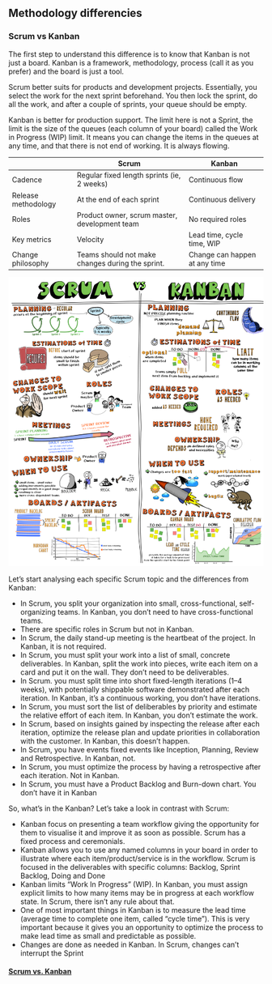 ## Methodology differencies
### Scrum vs Kanban
The first step to understand this difference is to know that Kanban is not just a board. Kanban is a framework, methodology, process (call it as you prefer) and the board is just a tool.

Scrum better suits for products and development projects. Essentially, you select the work for the next sprint beforehand. You then lock the sprint, do all the work, and after a couple of sprints, your queue should be empty.

Kanban is better for production support. The limit here is not a Sprint, the limit is the size of the queues (each column of your board) called the Work in Progress (WIP) limit. It means you can change the items in the queues at any time, and that there is not end of working. It is always flowing.

|  | Scrum | Kanban |
| --- | --- | --- |
| Cadence | Regular fixed length sprints (ie, 2 weeks) | Continuous flow |
| Release methodology | At the end of each sprint | Continuous delivery |
| Roles | Product owner, scrum master, development team | No required roles |
| Key metrics | Velocity | Lead time, cycle time, WIP |
| Change philosophy | Teams should not make changes during the sprint. | Change can happen at any time |

![kanban-vs-scrum](../images/kanban-vs-scrum.png)

Let’s start analysing each specific Scrum topic and the differences from Kanban:
* In Scrum, you split your organization into small, cross-functional, self-organizing teams. In Kanban, you don’t need to have cross-functional teams.
* There are specific roles in Scrum but not in Kanban.
* In Scrum, the daily stand-up meeting is the heartbeat of the project. In Kanban, it is not required.
* In Scrum, you must split your work into a list of small, concrete deliverables. In Kanban, split the work into pieces, write each item on a card and put it on the wall. They don’t need to be deliverables.
* In Scrum. you must split time into short fixed-length iterations (1–4 weeks), with potentially shippable software demonstrated after each iteration. In Kanban, it’s a continuous working, you don’t have iterations.
* In Scrum, you must sort the list of deliberables by priority and estimate the relative effort of each item. In Kanban, you don’t estimate the work.
* In Scrum, based on insights gained by inspecting the release after each iteration, optimize the release plan and update priorities in collaboration with the customer. In Kanban, this doesn’t happen.
* In Scrum, you have events fixed events like Inception, Planning, Review and Retrospective. In Kanban, not.
* In Scrum, you must optimize the process by having a retrospective after each iteration. Not in Kanban.
* In Scrum, you must have a Product Backlog and Burn-down chart. You don’t have it in Kanban

So, what’s in the Kanban? Let’s take a look in contrast with Scrum:
* Kanban focus on presenting a team workflow giving the opportunity for them to visualise it and improve it as soon as possible. Scrum has a fixed process and ceremonials.
* Kanban allows you to use any named columns in your board in order to illustrate where each item/product/service is in the workflow. Scrum is focused in the deliverables with specific columns: Backlog, Sprint Backlog, Doing and Done
* Kanban limits “Work In Progress” (WIP). In Kanban, you must assign explicit limits to how many items may be in progress at each workflow state. In Scrum, there isn’t any rule about that.
* One of most important things in Kanban is to measure the lead time (average time to complete one item, called “cycle time”). This is very important because it gives you an opportunity to optimize the process to make lead time as small and predictable as possible.
* Changes are done as needed in Kanban. In Scrum, changes can’t interrupt the Sprint

#### [Scrum vs. Kanban](https://medium.com/@thorbjorn.sigberg/scrum-vs-kanban-c73dc70e8eef)
